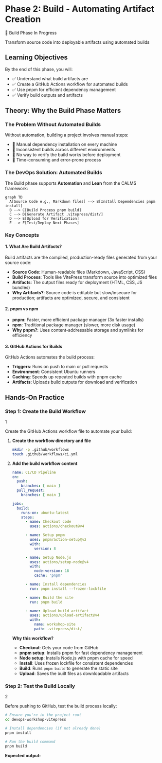 # Phase 2: Build - Automating Artifact Creation

<div class="phase-card">
  <div class="phase-header">
    <span class="phase-title">🔨 Build Phase</span>
    <span class="workshop-status status-progress">In Progress</span>
  </div>
  <p>Transform source code into deployable artifacts using automated builds</p>
</div>

## Learning Objectives

By the end of this phase, you will:
- ✅ Understand what build artifacts are
- ✅ Create a GitHub Actions workflow for automated builds
- ✅ Use pnpm for efficient dependency management
- ✅ Verify build outputs and artifacts

## Theory: Why the Build Phase Matters

### The Problem Without Automated Builds
Without automation, building a project involves manual steps:
- 🚨 Manual dependency installation on every machine
- 🚨 Inconsistent builds across different environments
- 🚨 No way to verify the build works before deployment
- 🚨 Time-consuming and error-prone process

### The DevOps Solution: Automated Builds

The Build phase supports **Automation** and **Lean** from the CALMS framework:

```mermaid
graph TD
  A[Source Code e.g., Markdown files] --> B[Install Dependencies pnpm install]
  B --> C[Build Process pnpm build]
  C --> D[Generate Artifact .vitepress/dist/]
  D --> E[Upload for Verification]
  E --> F[Test/Deploy Next Phases]
```

### Key Concepts

#### 1. What Are Build Artifacts?
Build artifacts are the compiled, production-ready files generated from your source code:
- **Source Code**: Human-readable files (Markdown, JavaScript, CSS)
- **Build Process**: Tools like VitePress transform source into optimized files
- **Artifacts**: The output files ready for deployment (HTML, CSS, JS bundles)
- **Why Artifacts?**: Source code is editable but slow/insecure for production; artifacts are optimized, secure, and consistent

#### 2. pnpm vs npm
- **pnpm**: Faster, more efficient package manager (3x faster installs)
- **npm**: Traditional package manager (slower, more disk usage)
- **Why pnpm?**: Uses content-addressable storage and symlinks for efficiency

#### 3. GitHub Actions for Builds
GitHub Actions automates the build process:
- **Triggers**: Runs on push to main or pull requests
- **Environment**: Consistent Ubuntu runners
- **Caching**: Speeds up repeated builds with pnpm cache
- **Artifacts**: Uploads build outputs for download and verification

## Hands-On Practice

### Step 1: Create the Build Workflow
<div class="step-counter">1</div>

Create the GitHub Actions workflow file to automate your build:

1. **Create the workflow directory and file**

   ```bash
   mkdir -p .github/workflows
   touch .github/workflows/ci.yml
   ```

2. **Add the build workflow content**

   ```yaml
   name: CI/CD Pipeline
   on:
     push:
       branches: [ main ]
     pull_request:
       branches: [ main ]

   jobs:
     build:
       runs-on: ubuntu-latest
       steps:
         - name: Checkout code
           uses: actions/checkout@v4

         - name: Setup pnpm
           uses: pnpm/action-setup@v2
           with:
             version: 8

         - name: Setup Node.js
           uses: actions/setup-node@v4
           with:
             node-version: 18
             cache: 'pnpm'

         - name: Install dependencies
           run: pnpm install --frozen-lockfile

         - name: Build the site
           run: pnpm build

         - name: Upload build artifact
           uses: actions/upload-artifact@v4
           with:
             name: workshop-site
             path: .vitepress/dist/
   ```

   **Why this workflow?**
   - **Checkout**: Gets your code from GitHub
   - **pnpm setup**: Installs pnpm for fast dependency management
   - **Node setup**: Installs Node.js with pnpm cache for speed
   - **Install**: Uses frozen lockfile for consistent dependencies
   - **Build**: Runs `pnpm build` to generate the static site
   - **Upload**: Saves the built files as downloadable artifacts

### Step 2: Test the Build Locally
<div class="step-counter">2</div>

Before pushing to GitHub, test the build process locally:

```bash
# Ensure you're in the project root
cd devops-workshop-vitepress

# Install dependencies (if not already done)
pnpm install

# Run the build command
pnpm build
```

**Expected output:**

